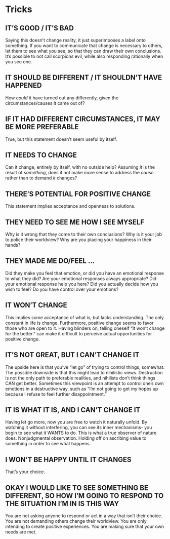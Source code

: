 # Tricks

## IT’S GOOD / IT’S BAD

Saying this doesn’t change reality, it just superimposes a label onto something. If you want to communicate that change is necessary to others, let them to see what you see, so that they can draw their own conclusions. It’s possible to not call scorpions evil, while also responding rationally when you see one.

## IT SHOULD BE DIFFERENT / IT SHOULDN’T HAVE HAPPENED

How *could* it have turned out any differently, given the circumstances/causes it came out of?

## IF IT HAD DIFFERENT CIRCUMSTANCES, IT MAY BE MORE PREFERABLE

True, but this statement doesn’t seem useful by itself.

## IT NEEDS TO CHANGE

Can it change, entirely by itself, with no outside help? Assuming *it* is the result of *something*, does it not make more sense to address the *cause* rather than to demand *it* changes?

## THERE’S POTENTIAL FOR POSITIVE CHANGE

This statement implies acceptance and openness to solutions.

## THEY NEED TO SEE ME HOW I SEE MYSELF

Why is it wrong that they come to their own conclusions? Why is it your job to police their worldview? Why are you placing your happiness in their hands?

## THEY MADE ME DO/FEEL …

Did they make you feel that emotion, or did you have an emotional response to what they did? Are your emotional responses always appropriate? Did your emotional response help you here? Did you actually decide how you wish to feel? Do you have control over your emotions?

## IT WON’T CHANGE

This implies some acceptance of what is, but lacks understanding. The only constant in life is change. Furthermore, positive change seems to favor those who are open to it. Having blinders on, telling oneself “It won’t change for the better.” can make it difficult to perceive actual opportunities for positive change.

## IT’S NOT GREAT, BUT I CAN’T CHANGE IT

The upside here is that you’ve “let go” of trying to control things, somewhat. The possible downside is that this might lead to nihilistic views. Destruction is not the only path to preferable realities, and nihilists don’t think things CAN get better. Sometimes this viewpoint is an attempt to control one’s own emotions in a destructive way, such as “I’m not going to get my hopes up because I refuse to feel further disappointment.”

## IT IS WHAT IT IS, AND I CAN’T CHANGE IT

Having let go more, now you are free to watch it naturally unfold. By watching it without interfering, you can see its inner mechanisms- you begin to see what it WANTS to do. This is what a true observer of nature does. Nonjudgmental observation. Holding off on ascribing value to something in order to see what happens.

## I WON’T BE HAPPY UNTIL IT CHANGES

That’s your choice.

## OKAY I WOULD LIKE TO SEE SOMETHING BE DIFFERENT, SO HOW I’M GOING TO RESPOND TO THE SITUATION I’M IN IS THIS WAY

You are not asking anyone to respond or act in a way that isn’t their choice. You are not demanding others change their worldview. You are only intending to create positive experiences. You are making sure that your own needs are met.